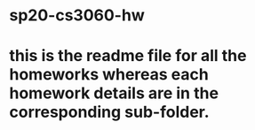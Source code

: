 # sp20-cs3060-hw
# this is the readme file for all the homeworks whereas each homework details are in the corresponding sub-folder.
